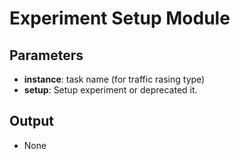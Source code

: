 # Experiment Setup Module

## Parameters
- **instance**: task name (for traffic rasing type)
- **setup**: Setup experiment or deprecated it.

## Output
- None